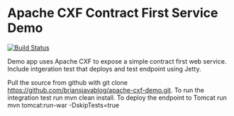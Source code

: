 # Apache CXF Contract First Service Demo

[![Build Status](https://drone.io/github.com/briansjavablog/apache-cxf-demo/status.png)](https://drone.io/github.com/briansjavablog/apache-cxf-demo/latest)

Demo app uses Apache CXF to expose a simple contract first web service. Include intgeration test that deploys and test endpoint using Jetty.

Pull the source from github with git clone https://github.com/briansjavablog/apache-cxf-demo.git. To run the integration test run mvn clean install. To deploy the endpoint to Tomcat run mvn tomcat:run-war -DskipTests=true
